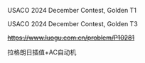 USACO 2024 December Contest, Golden T1

USACO 2024 December Contest, Golden T3

~~https://www.luogu.com.cn/problem/P10281~~

拉格朗日插值+AC自动机
